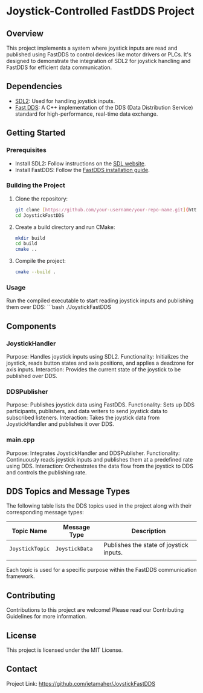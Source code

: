 # Joystick-Controlled FastDDS Project

## Overview
This project implements a system where joystick inputs are read and published using FastDDS to control devices like motor drivers or PLCs. It's designed to demonstrate the integration of SDL2 for joystick handling and FastDDS for efficient data communication.

## Dependencies
- [SDL2](https://www.libsdl.org/): Used for handling joystick inputs.
- [Fast DDS](https://www.eprosima.com/index.php/products-all/eprosima-fast-dds): A C++ implementation of the DDS (Data Distribution Service) standard for high-performance, real-time data exchange.

## Getting Started

### Prerequisites
- Install SDL2: Follow instructions on the [SDL website](https://www.libsdl.org/download-2.0.php).
- Install FastDDS: Follow the [FastDDS installation guide](https://fast-dds.docs.eprosima.com/en/latest/installation/binaries/binaries_linux.html).

### Building the Project
1. Clone the repository:
   ```bash
   git clone [https://github.com/your-username/your-repo-name.git](https://github.com/ietamaher/JoystickFastDDS.git) -b master
   cd JoystickFastDDS

2. Create a build directory and run CMake:
   ```bash
   mkdir build
   cd build
   cmake ..

3. Compile the project:
   ```bash
   cmake --build .

### Usage
Run the compiled executable to start reading joystick inputs and publishing them over DDS:
    ```bash
    ./JoystickFastDDS

## Components
### JoystickHandler
Purpose: Handles joystick inputs using SDL2.
Functionality: Initializes the joystick, reads button states and axis positions, and applies a deadzone for axis inputs.
Interaction: Provides the current state of the joystick to be published over DDS.
### DDSPublisher
Purpose: Publishes joystick data using FastDDS.
Functionality: Sets up DDS participants, publishers, and data writers to send joystick data to subscribed listeners.
Interaction: Takes the joystick data from JoystickHandler and publishes it over DDS.

### main.cpp
Purpose: Integrates JoystickHandler and DDSPublisher.
Functionality: Continuously reads joystick inputs and publishes them at a predefined rate using DDS.
Interaction: Orchestrates the data flow from the joystick to DDS and controls the publishing rate.

## DDS Topics and Message Types

The following table lists the DDS topics used in the project along with their corresponding message types:

| Topic Name     | Message Type   | Description                                   |
| -------------- | -------------- | --------------------------------------------- |
| `JoystickTopic` | `JoystickData` | Publishes the state of joystick inputs.       |
|                |                |                                               |

Each topic is used for a specific purpose within the FastDDS communication framework.

## Contributing
Contributions to this project are welcome! Please read our Contributing Guidelines for more information.

## License
This project is licensed under the MIT License.

## Contact
Project Link: https://github.com/ietamaher/JoystickFastDDS
